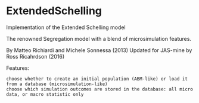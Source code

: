 # ExtendedSchelling
Implementation of the Extended Schelling model

The renowned Segregation model with a blend of microsimulation features.

By Matteo Richiardi and Michele Sonnessa (2013)
Updated for JAS-mine by Ross Ricahrdson (2016)

Features:

    choose whether to create an initial population (ABM-like) or load it from a database (microsimulation-like)
    choose which simulation outcomes are stored in the database: all micro data, or macro statistic only
